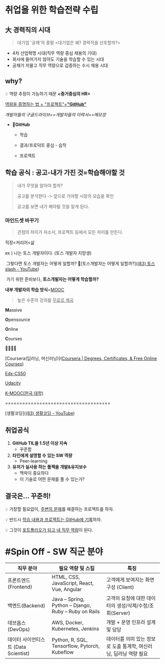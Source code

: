# 취업을 위한 학습전략 수립



## 大 경력직의 시대

> 대기업 '공채'의 종말 <대기업은 왜? 경력직을 선호할까?>

- 4차 산업혁명 시대(직무 역량 중심 채용의 기대)
- 회사에 들어가지 않아도 기술을 학습할 수 있는 시대
- 공채가 저물고 직무 역량으로 검증하는 수시 채용 시대

## 	why?

💡 역량 추정이 가능하기 때문  **<증거중심의 HR>**

<u>역량을 증명하는 법 = "프로젝트"=**"GitHub"**</u>

*개발자들의 구글드라이브==개발자들의 이력서==메모장*



- **🌱GitHub**
  - 학습
  
  - 결과/프로덕트 중심 - 습작
  - 프로젝트



## 학습 공식 : 공고-내가 가진 것=학습해야할 것

> 내가 무엇을 알아야 할까?
>
> 공고를 분석한다 -> 앞으로 가야할 시장의 모습을 확인 
>
> 공고를 보면 내가 해야될 것을 알게 된다.



### 마인드셋 바꾸기

> 관점의 차이가 자소서, 프로젝트 등에서 모든 차이를 만든다.

직장<커리어<삶

ex ) 나는 토스 개발자이다. (토스 개발자 지망생)

​	그렇다면 토스 개발자는 어떻게 일할까?  📌[토스개발자는 어떻게 일할까?]([(83) 토스 slash - YouTube](https://www.youtube.com/results?search_query=토스+slash))

​	가기 위한 준비보다, **토스개발자는 어떻게 학습할까?**



**내부 개발자의 학습 방식**=<u>MOOC</u>

> 높은 수준의 강의를 <u>무료로 제공</u>

**M**assive

**O**pensource

**O**nline

**C**ourses

📌📌📌📌

[Coursera(딥러닝, 머신러닝)]([Coursera | Degrees, Certificates, & Free Online Courses](https://www.coursera.org/))

[Edx-CS50](http://www.edx.org/)

[Udacity](https://www.udacity.com/)

[K-MOOC(한국 대학)](http://www.kmooc.kr/)

=====================================

[생활코딩]([(83) 생활코딩 - YouTube](https://www.youtube.com/c/생활코딩1))



## 취업공식

1. **GitHub TIL을 1.5년 이상 지속**
   - 꾸준함
2. **타인에게 설명할 수 있는 SW 역량**
   - Peer-learning
3. **유저가 실사용 하는 플젝을 개발&유지보수**
     - 맥락이 중요하다
     - 이 기술로 어떤 문제를 풀 수 있는가?



## 결국은... 꾸준히!

💡 거창할 필요없이, <u>주변의 문제</u>를 해결하는 프로젝트를 하자.

💡 반드시 <u>학습 내용과 프로젝트는 GitHub에 기록</u>하자.

💡 그것이 <u>포트폴리오가 되고 내 직무 역량</u>이 된다.





# #Spin Off - SW 직군 분야

| 직무 분야                            | 필요 역량 및 스킬                                            | 특징                                                         |
| ------------------------------------ | ------------------------------------------------------------ | ------------------------------------------------------------ |
| 프론트엔드(Frontend)                 | HTML, CSS, JavaScript, React, Vue, Angular                   | 고객에게 보여지는 화면 구성 (Client)                         |
| 백엔드(Backend)                      | Java – Spring, <br />Python – Django, <br />Ruby – Ruby on Rails | 고객의 요청에 대한 데이터의 생성/삭제/수정/조회(Server)      |
| 데브옵스(DevOps)                     | AWS, Docker,  Kubernetes, Jenkins                            | 개발 + 운영 인프라 설계 및 담당                              |
| 데이터 사이언티스트 (Data Scientist) | Python, R, SQL, Tensorflow, Pytorch,  Kubeflow               | 데이터를 의미 있는 정보로 도출 통계학, 머신러닝, 딥러닝 역량 필요 |

